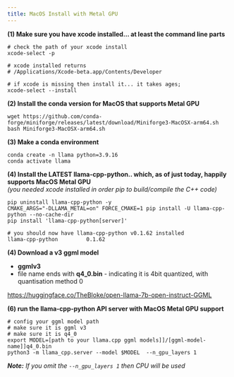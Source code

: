 ```yaml
---
title: MacOS Install with Metal GPU
---
```


**(1) Make sure you have xcode installed... at least the command line parts**
```
# check the path of your xcode install 
xcode-select -p

# xcode installed returns
# /Applications/Xcode-beta.app/Contents/Developer

# if xcode is missing then install it... it takes ages;
xcode-select --install
```

**(2) Install the conda version for MacOS that supports Metal GPU**
```
wget https://github.com/conda-forge/miniforge/releases/latest/download/Miniforge3-MacOSX-arm64.sh
bash Miniforge3-MacOSX-arm64.sh
```

**(3) Make a conda environment**
```
conda create -n llama python=3.9.16
conda activate llama
```

**(4) Install the LATEST llama-cpp-python.. which, as of just today, happily supports MacOS Metal GPU**  
    *(you needed xcode installed in order pip to build/compile the C++ code)*
```
pip uninstall llama-cpp-python -y
CMAKE_ARGS="-DLLAMA_METAL=on" FORCE_CMAKE=1 pip install -U llama-cpp-python --no-cache-dir
pip install 'llama-cpp-python[server]'

# you should now have llama-cpp-python v0.1.62 installed
llama-cpp-python         0.1.62      

```

**(4) Download a v3 ggml model**
 - **ggmlv3**
 - file name ends with **q4_0.bin** - indicating it is 4bit quantized, with quantisation method 0

https://huggingface.co/TheBloke/open-llama-7b-open-instruct-GGML


**(6) run the llama-cpp-python API server with MacOS Metal GPU support**
```
# config your ggml model path
# make sure it is ggml v3
# make sure it is q4_0
export MODEL=[path to your llama.cpp ggml models]]/[ggml-model-name]]q4_0.bin
python3 -m llama_cpp.server --model $MODEL  --n_gpu_layers 1
```

***Note:** If you omit the `--n_gpu_layers 1` then CPU will be used*


